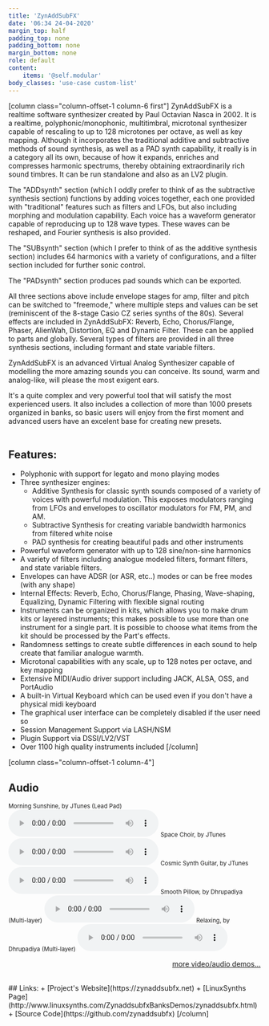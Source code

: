 ```yaml
---
title: 'ZynAddSubFX'
date: '06:34 24-04-2020'
margin_top: half
padding_top: none
padding_bottom: none
margin_bottom: none
role: default
content:
    items: '@self.modular'
body_classes: 'use-case custom-list'
---
```

[column class="column-offset-1 column-6 first"]
ZynAddSubFX is a realtime software synthesizer created by Paul Octavian Nasca in 2002. It is a realtime, polyphonic/monophonic, multitimbral, microtonal synthesizer capable of rescaling to up to 128 microtones per octave, as well as key mapping. Although it incorporates the traditional additive and subtractive methods of sound synthesis, as well as a PAD synth capability, it really is in a category all its own, because of how it expands, enriches and compresses harmonic spectrums, thereby obtaining extraordinarily rich sound timbres. It can be run standalone and also as an LV2 plugin.

The "ADDsynth" section (which I oddly prefer to think of as the subtractive synthesis section) functions by adding voices together, each one provided with "traditional" features such as filters and LFOs, but also including morphing and modulation capability. Each voice has a waveform generator capable of reproducing up to 128 wave types. These waves can be reshaped, and Fourier synthesis is also provided.

The "SUBsynth" section (which I prefer to think of as the additive synthesis section) includes 64 harmonics with a variety of configurations, and a filter section included for further sonic control.

The "PADsynth" section produces pad sounds which can be exported.

All three sections above include envelope stages for amp, filter and pitch can be switched to "freemode," where multiple steps and values can be set (reminiscent of the 8-stage Casio CZ series synths of the 80s). Several effects are included in ZynAddSubFX: Reverb, Echo, Chorus/Flange, Phaser, AlienWah, Distortion, EQ and Dynamic Filter. These can be applied to parts and globally. Several types of filters are provided in all three synthesis sections, including formant and state variable filters.

ZynAddSubFX is an advanced Virtual Analog Synthesizer capable of modelling the more amazing sounds you can conceive. Its sound, warm and analog-like, will please the most exigent ears.
 
It's a quite complex and very powerful tool that will satisfy the most experienced users. It also includes a  collection of more than 1000 presets organized in banks, so basic users will enjoy from the first moment and advanced users have an excelent base for creating new presets.
<br>
<br>

## Features:
+ Polyphonic with support for legato and mono playing modes
+ Three synthesizer engines:
  + Additive Synthesis for classic synth sounds composed of a variety of voices with powerful modulation. This exposes modulators ranging from LFOs and envelopes to oscillator modulators for FM, PM, and AM.
  + Subtractive Synthesis for creating variable bandwidth harmonics from filtered white noise
  + PAD synthesis for creating beautiful pads and other instruments
+ Powerful waveform generator with up to 128 sine/non-sine harmonics
+ A variety of filters including analogue modeled filters, formant filters, and state variable filters.
+ Envelopes can have ADSR (or ASR, etc..) modes or can be free modes (with any shape)
+ Internal Effects: Reverb, Echo, Chorus/Flange, Phasing, Wave-shaping, Equalizing, Dynamic Filtering with flexible signal routing
+ Instruments can be organized in kits, which allows you to make drum kits or layered instruments; this makes possible to use more than one instrument for a single part. It is possible to choose what items from the kit should be processed by the Part's effects.
+ Randomness settings to create subtle differences in each sound to help create that familiar analogue warmth.
+ Microtonal capabilities with any scale, up to 128 notes per octave, and key mapping
+ Extensive MIDI/Audio driver support including JACK, ALSA, OSS, and PortAudio
+ A built-in Virtual Keyboard which can be used even if you don't have a physical midi keyboard
+ The graphical user interface can be completely disabled if the user need so
+ Session Management Support via LASH/NSM
+ Plugin Support via DSSI/LV2/VST
+ Over 1100 high quality instruments included
[/column]

[column class="column-offset-1 column-4"]
## Audio
<small>Morning Sunshine, by JTunes (Lead Pad)</small>
![Morning Sunshine, by JTunes](MorningSunshineByJTunes.mp3?)
<small>Space Choir, by JTunes</small>
![Space Choir1, by JTunes](SpaceChoir1ByJTunes.mp3)
<small>Cosmic Synth Guitar, by JTunes</small>
![Cosmic Synth Guitar, by JTunes ](CosmicSynthGuitarByJTunes.mp3)
<small>Smooth Pillow, by Dhrupadiya (Multi-layer)</small>
![Smooth Pillow, by Dhrupadiya](SmoothPillowByDhrupadiya.mp3)
<small>Relaxing, by Dhrupadiya (Multi-layer)</small>
![Relaxing Theme, by Dhrupadiya](RelaxingThemeByDhrupadiya.mp3)
<br>
<p align="right">
 <a href="https://wiki.zynthian.org/index.php/Zynthian_Sound_Demos" target="_blank">more video/audio demos...</a>
</p>
<br>
## Links:
+ [Project's Website](https://zynaddsubfx.net)
+ [LinuxSynths Page](http://www.linuxsynths.com/ZynaddsubfxBanksDemos/zynaddsubfx.html)
+ [Source Code](https://github.com/zynaddsubfx)
[/column]

